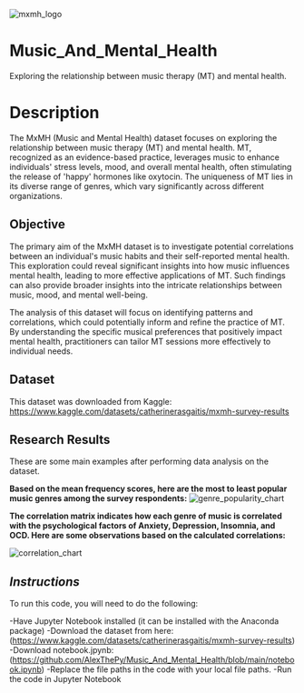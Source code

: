 ![mxmh_logo](https://github.com/AlexThePy/Music_And_Mental_Health/assets/106477870/98774d0d-edb0-4a27-8f20-8685fd75c6e6)


# Music_And_Mental_Health
Exploring the relationship between music therapy (MT) and mental health.

# **Description**
  The MxMH (Music and Mental Health) dataset focuses on exploring the relationship between music therapy (MT) and mental health. MT, recognized as an evidence-based practice, leverages music to enhance individuals' stress levels, mood, and overall mental health, often stimulating the release of 'happy' hormones like oxytocin. The uniqueness of MT lies in its diverse range of genres, which vary significantly across different organizations.

## **Objective**
  The primary aim of the MxMH dataset is to investigate potential correlations between an individual's music habits and their self-reported mental health. This exploration could reveal significant insights into how music influences mental health, leading to more effective applications of MT. Such findings can also provide broader insights into the intricate relationships between music, mood, and mental well-being.

  The analysis of this dataset will focus on identifying patterns and correlations, which could potentially inform and refine the practice of MT. By understanding the specific musical preferences that positively impact mental health, practitioners can tailor MT sessions more effectively to individual needs.

## **Dataset**

This dataset was downloaded from Kaggle: https://www.kaggle.com/datasets/catherinerasgaitis/mxmh-survey-results
  
## **Research Results**

These are some main examples after performing data analysis on the dataset.

**Based on the mean frequency scores, here are the most to least popular music genres among the survey respondents:**
![genre_popularity_chart](https://github.com/AlexThePy/Music_And_Mental_Health/assets/106477870/15f5dd38-83e3-4c47-ab40-77e44edc18d5)



**The correlation matrix indicates how each genre of music is correlated with the psychological factors of Anxiety, Depression, Insomnia, and OCD. Here are some observations based on the calculated correlations:**

![correlation_chart](https://github.com/AlexThePy/Music_And_Mental_Health/assets/106477870/5c92eb1b-04a1-4d47-8d58-3989b5d79dc7)



## *Instructions*

To run this code, you will need to do the following:

-Have Jupyter Notebook installed (it can be installed with the Anaconda package)
-Download the dataset from here: (https://www.kaggle.com/datasets/catherinerasgaitis/mxmh-survey-results)
-Download notebook.jpynb: (https://github.com/AlexThePy/Music_And_Mental_Health/blob/main/notebook.ipynb)
-Replace the file paths in the code with your local file paths.
-Run the code in Jupyter Notebook

